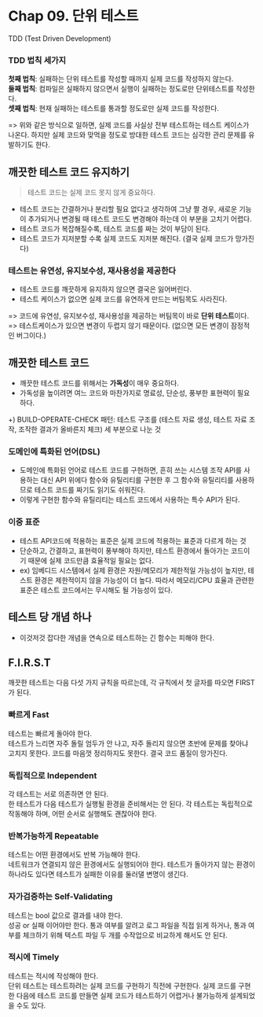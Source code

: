 # Chap 09. 단위 테스트

TDD (Test Driven Development)

### TDD 법칙 세가지

**첫째 법칙**: 실패하는 단위 테스트를 작성할 때까지 실제 코드를 작성하지 않는다.  
**둘째 법칙**: 컴파일은 실패하지 않으면서 실행이 실패하는 정도로만 단위테스트를 작성한다.  
**셋째 법칙**: 현재 실패하는 테스트를 통과할 정도로만 실제 코드를 작성한다.

=> 위와 같은 방식으로 일하면, 실제 코드를 사실상 전부 테스트하는 테스트 케이스가 나온다. 하지만 실제 코드와 맞먹을 정도로 방대한 테스트 코드는 심각한 관리 문제를 유발하기도 한다.

## 깨끗한 테스트 코드 유지하기

> 테스트 코드는 실제 코드 못지 않게 중요하다.

-   테스트 코드는 간결하거나 분리할 필요 없다고 생각하여 그냥 짤 경우, 새로운 기능이 추가되거나 변경될 때 테스트 코드도 변경해야 하는데 이 부분을 고치기 어렵다.
-   테스트 코드가 복잡해질수록, 테스트 코드를 짜는 것이 부담이 된다.
-   테스트 코드가 지저분할 수록 실제 코드도 지저분 해진다. (결국 실제 코드가 망가진다)

### 테스트는 유연성, 유지보수성, 재사용성을 제공한다

-   테스트 코드를 깨끗하게 유지하지 않으면 결국은 잃어버린다.
-   테스트 케이스가 없으면 실제 코드를 유연하게 만드는 버팀목도 사라진다.

=> 코드에 유연성, 유지보수성, 재사용성을 제공하는 버팀목이 바로 **단위 테스트**이다.  
 => 테스트케이스가 있으면 변경이 두렵지 않기 때문이다. (없으면 모든 변경이 잠정적인 버그이다.)

## 깨끗한 테스트 코드

-   깨끗한 테스트 코드를 위해서는 **가독성**이 매우 중요하다.
-   가독성을 높이려면 여느 코드와 마찬가지로 명료성, 단순성, 풍부한 표현력이 필요하다.

+) BUILD-OPERATE-CHECK 패턴: 테스트 구조를 (테스트 자료 생성, 테스트 자료 조작, 조작한 결과가 올바른지 체크) 세 부분으로 나눈 것

### 도메인에 특화된 언어(DSL)

-   도메인에 특화된 언어로 테스트 코드를 구현하면, 흔히 쓰는 시스템 조작 API를 사용하는 대신 API 위에다 함수와 유틸리티를 구현한 후 그 함수와 유틸리티를 사용하므로 테스트 코드를 짜기도 읽기도 쉬워진다.
-   이렇게 구현한 함수와 유틸리티는 테스트 코드에서 사용하는 특수 API가 된다.

### 이중 표준

-   테스트 API코드에 적용하는 표준은 실제 코드에 적용하는 표준과 다르게 하는 것
-   단순하고, 간결하고, 표현력이 풍부해야 하지만, 테스트 환경에서 돌아가는 코드이기 때문에 실제 코드만큼 효율적일 필요는 없다.
-   ex) 임베디드 시스템에서 실제 환경은 자원/메모리가 제한적일 가능성이 높지만, 테스트 환경은 제한적이지 않을 가능성이 더 높다. 따라서 메모리/CPU 효율과 관련한 표준은 테스트 코드에서는 무시해도 될 가능성이 있다.

## 테스트 당 개념 하나

-   이것저것 잡다한 개념을 연속으로 테스트하는 긴 함수는 피해야 한다.

## F.I.R.S.T

깨끗한 테스트는 다음 다섯 가지 규칙을 따르는데, 각 규칙에서 첫 글자를 따오면 FIRST가 된다.

### 빠르게 Fast

테스트는 빠르게 돌아야 한다.  
테스트가 느리면 자주 돌릴 엄두가 안 나고, 자주 돌리지 않으면 초반에 문제를 찾아냐 고치지 못한다. 코드를 마음껏 정리하지도 못한다. 결국 코드 품질이 망가진다.

### 독립적으로 Independent

각 테스트는 서로 의존하면 안 된다.  
한 테스트가 다음 테스트가 실행될 환경을 준비해서는 안 된다. 각 테스트는 독립적으로 작동해야 하며, 어떤 순서로 실행해도 괜찮아야 한다.

### 반복가능하게 Repeatable

테스트는 어떤 환경에서도 반복 가능해야 한다.  
네트워크가 연결되지 않은 환경에서도 실행되어야 한다. 테스트가 돌아가지 않는 환경이 하나라도 있다면 테스트가 실패한 이유를 둘러댈 변명이 생긴다.

### 자가검증하는 Self-Validating

테스트는 bool 값으로 결과를 내야 한다.  
성공 or 실패 이어야만 한다. 통과 여부를 알려고 로그 파일을 직접 읽게 하거나, 통과 여부를 체크하기 위해 텍스트 파일 두 개를 수작업으로 비교하게 해서도 안 된다.

### 적시에 Timely

테스트는 적시에 작성해야 한다.  
단위 테스트는 테스트하려는 실제 코드를 구현하기 직전에 구현한다. 실제 코드를 구현한 다음에 테스트 코드를 만들면 실제 코드가 테스트하기 어렵거나 불가능하게 설계되었을 수도 있다.
